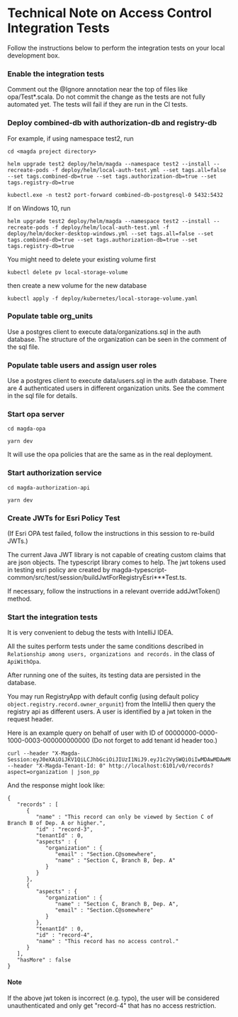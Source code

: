 # Technical Note on Access Control Integration Tests

Follow the instructions below to perform the integration tests on your local development box.

### Enable the integration tests

Comment out the @Ignore annotation near the top of files like opa/Test\*.scala. Do
not commit the change as the tests are not fully automated yet. The tests will fail if they
are run in the CI tests.

### Deploy combined-db with authorization-db and registry-db

For example, if using namespace test2, run

```
cd <magda project directory>

helm upgrade test2 deploy/helm/magda --namespace test2 --install --recreate-pods -f deploy/helm/local-auth-test.yml --set tags.all=false --set tags.combined-db=true --set tags.authorization-db=true --set tags.registry-db=true

kubectl.exe -n test2 port-forward combined-db-postgresql-0 5432:5432
```

If on Windows 10, run

```
helm upgrade test2 deploy/helm/magda --namespace test2 --install --recreate-pods -f deploy/helm/local-auth-test.yml -f deploy/helm/docker-desktop-windows.yml --set tags.all=false --set tags.combined-db=true --set tags.authorization-db=true --set tags.registry-db=true
```

You might need to delete your existing volume first

```
kubectl delete pv local-storage-volume
```

then create a new volume for the new database

```
kubectl apply -f deploy/kubernetes/local-storage-volume.yaml
```

### Populate table org_units

Use a postgres client to execute data/organizations.sql in the auth database. The structure of
the organization can be seen in the comment of the sql file.

### Populate table users and assign user roles

Use a postgres client to execute data/users.sql in the auth database. There are 4 authenticated
users in different organization units. See the comment in the sql file for details.

### Start opa server

```
cd magda-opa

yarn dev
```

It will use the opa policies that are the same as in the real deployment.

### Start authorization service

```
cd magda-authorization-api

yarn dev
```

### Create JWTs for Esri Policy Test

(If Esri OPA test failed, follow the instructions in this session to re-build JWTs.)

The current Java JWT library is not capable of creating custom claims that are json objects.
The typescript library comes to help. The jwt tokens used in testing esri policy are created by
magda-typescript-common/src/test/session/buildJwtForRegistryEsri\*\*\*Test.ts.

If necessary, follow the instructions in a relevant override addJwtToken() method.

### Start the integration tests

It is very convenient to debug the tests with IntelliJ IDEA.

All the suites perform tests under the same conditions described in `Relationship among users, organizations and records.`
in the class of `ApiWithOpa`.

After running one of the suites, its testing data are persisted in the database.

You may run RegistryApp with default config (using default policy `object.registry.record.owner_orgunit`) from
the IntelliJ then query the registry api as different users. A user is identified by a jwt token in the request header.

Here is an example query on behalf of user with ID of 00000000-0000-1000-0003-000000000000
(Do not forget to add tenant id header too.)

```
curl --header "X-Magda-Session:eyJ0eXAiOiJKV1QiLCJhbGciOiJIUzI1NiJ9.eyJ1c2VySWQiOiIwMDAwMDAwMC0wMDAwLTEwMDAtMDAwMy0wMDAwMDAwMDAwMDAifQ.cCCS3XqslU6ZQYlYhkJ9Fm4mFj7E_g4dmGnRGEgaZmA" --header "X-Magda-Tenant-Id: 0" http://localhost:6101/v0/records?aspect=organization | json_pp
```

And the response might look like:

```
{
   "records" : [
      {
         "name" : "This record can only be viewed by Section C of Branch B of Dep. A or higher.",
         "id" : "record-3",
         "tenantId" : 0,
         "aspects" : {
            "organization" : {
               "email" : "Section.C@somewhere",
               "name" : "Section C, Branch B, Dep. A"
            }
         }
      },
      {
         "aspects" : {
            "organization" : {
               "name" : "Section C, Branch B, Dep. A",
               "email" : "Section.C@somewhere"
            }
         },
         "tenantId" : 0,
         "id" : "record-4",
         "name" : "This record has no access control."
      }
   ],
   "hasMore" : false
}
```

#### Note

If the above jwt token is incorrect (e.g. typo), the user will be considered unauthenticated and only
get "record-4" that has no access restriction.
